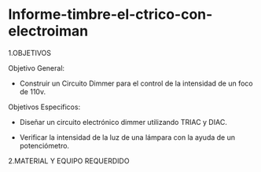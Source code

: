 # Informe-timbre-el-ctrico-con-electroiman
1.OBJETIVOS

Objetivo General:

* Construir un Circuito Dimmer para el control de la intensidad de un foco de 110v. 

Objetivos Especificos:

* Diseñar un circuito electrónico dimmer utilizando TRIAC y DIAC.

* Verificar la intensidad de la luz de una lámpara con la ayuda de un potenciómetro. 

2.MATERIAL Y EQUIPO REQUERDIDO
